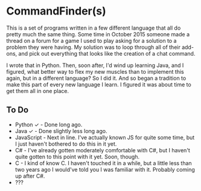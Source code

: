 # CommandFinder(s)

This is a set of programs written in a few different language that all do pretty
much the same thing. Some time in October 2015 someone made a thread on a forum
for a game I used to play asking for a solution to a problem they were having.
My solution was to loop through all of their add-ons, and pick out everything
that looks like the creation of a chat command.

I wrote that in Python. Then, soon after, I'd wind up learning Java, and I
figured, what better way to flex my new muscles than to implement this again,
but in a different language? So I did it. And so began a tradition to make this
part of every new language I learn. I figured it was about time to get them all
in one place.


## To Do

 - Python ✓ - Done long ago.
 - Java ✓ - Done slightly less long ago.
 - JavaScript - Next in line. I've actually known JS for quite some time, but I
   just haven't bothered to do this in it yet.
 - C# - I've already gotten moderately comfortable with C#, but I haven't quite
   gotten to this point with it yet. Soon, though.
 - C - I kind of know C. I haven't touched it in a while, but a little less than
   two years ago I would've told you I was familiar with it. Probably coming up
   after C#.
 - ???
